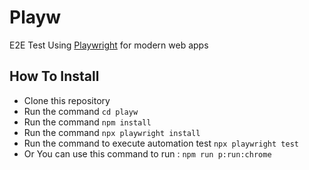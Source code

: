 # Playw
E2E Test Using [Playwright](https://playwright.dev/ "Playwright") for modern web apps

## How To Install
* Clone this repository
* Run the command `cd playw`
* Run the command `npm install`
* Run the command `npx playwright install`
* Run the command to execute automation test `npx playwright test`
* Or You can use this command to run : `npm run p:run:chrome`
